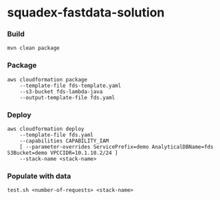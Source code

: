 # squadex-fastdata-solution

### Build

```
mvn clean package
```

### Package

```
aws cloudformation package
    --template-file fds-template.yaml
    --s3-bucket fds-lambda-java
    --output-template-file fds.yaml
```

### Deploy
```
aws cloudformation deploy
    --template-file fds.yaml
    --capabilities CAPABILITY_IAM
    [ --parameter-overrides ServicePrefix=demo AnalyticalDBName=fds S3Bucket=demo VPCCIDR=10.1.10.2/24 ]
    --stack-name <stack-name>
```

### Populate with data
```
test.sh <number-of-requests> <stack-name>
```
